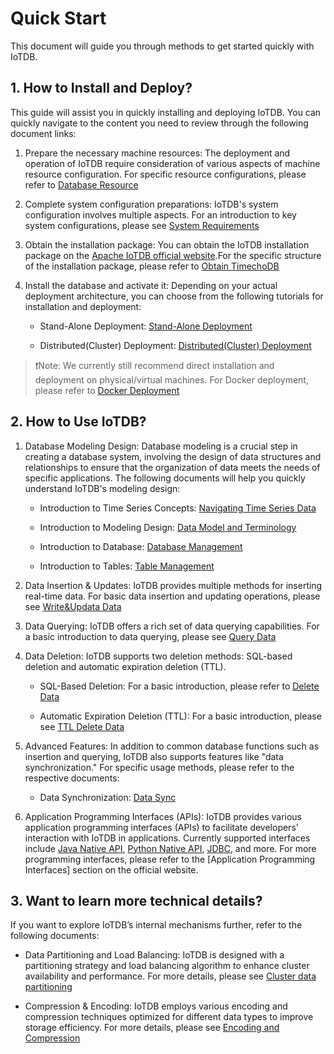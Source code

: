 <!--

    Licensed to the Apache Software Foundation (ASF) under one
    or more contributor license agreements.  See the NOTICE file
    distributed with this work for additional information
    regarding copyright ownership.  The ASF licenses this file
    to you under the Apache License, Version 2.0 (the
    "License"); you may not use this file except in compliance
    with the License.  You may obtain a copy of the License at
    
        http://www.apache.org/licenses/LICENSE-2.0
    
    Unless required by applicable law or agreed to in writing,
    software distributed under the License is distributed on an
    "AS IS" BASIS, WITHOUT WARRANTIES OR CONDITIONS OF ANY
    KIND, either express or implied.  See the License for the
    specific language governing permissions and limitations
    under the License.

-->

# Quick Start

This document will guide you through methods to get started quickly with IoTDB.

## 1. How to Install and Deploy?

This guide will assist you in quickly installing and deploying IoTDB. You can quickly navigate to the content you need to review through the following document links:

1.  Prepare the necessary machine resources: The deployment and operation of IoTDB require consideration of various aspects of machine resource configuration. For specific resource configurations, please refer to [Database Resource](../Deployment-and-Maintenance/Database-Resources.md)

2. Complete system configuration preparations: IoTDB's system configuration involves multiple aspects. For an introduction to key system configurations, please see [System Requirements](../Deployment-and-Maintenance/Environment-Requirements.md)

3. Obtain the installation package: You can obtain the IoTDB installation package on the [Apache IoTDB official website](https://iotdb.apache.org/zh/Download/).For the specific structure of the installation package, please refer to [Obtain TimechoDB](../Deployment-and-Maintenance/IoTDB-Package_apache.md)

4. Install the database and activate it: Depending on your actual deployment architecture, you can choose from the following tutorials for installation and deployment:

   - Stand-Alone Deployment: [Stand-Alone Deployment ](../Deployment-and-Maintenance/Stand-Alone-Deployment_apache.md)

   - Distributed(Cluster) Deployment: [Distributed(Cluster) Deployment](../Deployment-and-Maintenance/Cluster-Deployment_apache.md)

> ❗️Note: We currently still recommend direct installation and deployment on physical/virtual machines. For Docker deployment, please refer to [Docker Deployment](../Deployment-and-Maintenance/Docker-Deployment_apache.md)

## 2. How to Use IoTDB?

1. Database Modeling Design: Database modeling is a crucial step in creating a database system, involving the design of data structures and relationships to ensure that the organization of data meets the needs of specific applications. The following documents will help you quickly understand IoTDB's modeling design:
   
   - Introduction to Time Series Concepts: [Navigating Time Series Data](../Background-knowledge/Navigating_Time_Series_Data.md)

   - Introduction to Modeling Design: [Data Model and Terminology](../Background-knowledge/Data-Model-and-Terminology_apache.md)

   - Introduction to Database: [Database Management](../Basic-Concept/Database-Management.md)
   
   - Introduction to Tables: [Table Management](../Basic-Concept/Table-Management.md)

2. Data Insertion & Updates: IoTDB provides multiple methods for inserting real-time data. For basic data insertion and updating operations, please see [Write&Updata Data](../Basic-Concept/Write-Updata-Data.md)

3. Data Querying: IoTDB offers a rich set of data querying capabilities. For a basic introduction to data querying, please see [Query Data](../Basic-Concept/Query-Data.md)

4. Data Deletion: IoTDB supports two deletion methods: SQL-based deletion and automatic expiration deletion (TTL).

   - SQL-Based Deletion: For a basic introduction, please refer to [Delete Data](../Basic-Concept/Delete-Data.md)
   
   - Automatic Expiration Deletion (TTL): For a basic introduction, please see  [TTL Delete Data](../Basic-Concept/TTL-Delete-Data.md)

5. Advanced Features: In addition to common database functions such as insertion and querying, IoTDB also supports features like "data synchronization." For specific usage methods, please refer to the respective documents:

   - Data Synchronization: [Data Sync](../User-Manual/Data-Sync_apache.md)

6. Application Programming Interfaces (APIs): IoTDB provides various application programming interfaces (APIs) to facilitate developers' interaction with IoTDB in applications. Currently supported interfaces include [Java Native API](../API/Programming-Java-Native-API_apache.md), [Python Native API](../API/Programming-Python-Native-API.md), [JDBC](../API/Programming-JDBC_apache.md), and more. For more programming interfaces, please refer to the [Application Programming Interfaces] section on the official website.

## 3. Want to learn more technical details?

If you want to explore IoTDB’s internal mechanisms further, refer to the following documents:

   - Data Partitioning and Load Balancing: IoTDB is designed with a partitioning strategy and load balancing algorithm to enhance cluster availability and performance. For more details, please see [Cluster data partitioning](../Technical-Insider/Cluster-data-partitioning.md)

   - Compression & Encoding: IoTDB employs various encoding and compression techniques optimized for different data types to improve storage efficiency. For more details, please see [Encoding and Compression](../Technical-Insider/Encoding-and-Compression.md)
